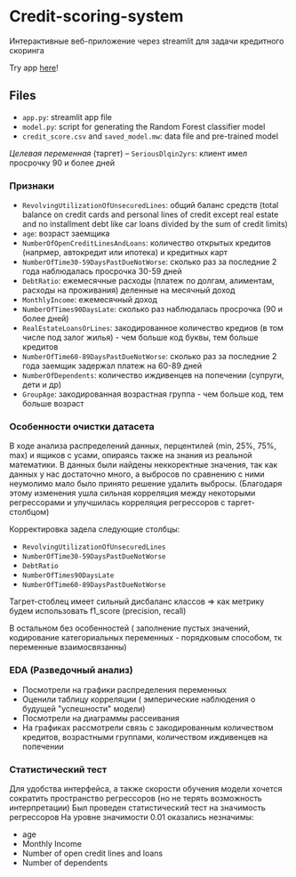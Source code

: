 # Credit-scoring-system
Интерактивные веб-приложение через streamlit для задачи кредитного скоринга

Try app [here](https://creditscor.streamlit.app)!

## Files

- `app.py`: streamlit app file
- `model.py`: script for generating the Random Forest classifier model
- `credit_score.csv` and `saved_model.mw`: data file and pre-trained model


_Целевая переменная_ (таргет) – `SeriousDlqin2yrs`: клиент имел просрочку 90 и более дней

### Признаки
- `RevolvingUtilizationOfUnsecuredLines`: общий баланс средств (total balance on credit cards and personal lines of credit except real estate and no installment debt like car loans divided by the sum of credit limits)
- `age`: возраст заемщика
- `NumberOfOpenCreditLinesAndLoans`: количество открытых кредитов (напрмер, автокредит или ипотека) и кредитных карт
- `NumberOfTime30-59DaysPastDueNotWorse`: сколько раз за последние 2 года наблюдалась просрочка 30-59 дней
- `DebtRatio`: ежемесячные расходы (платеж по долгам, алиментам, расходы на проживания) деленные на месячный доход
- `MonthlyIncome`: ежемесячный доход
- `NumberOfTimes90DaysLate`: сколько раз наблюдалась просрочка (90 и более дней)
- `RealEstateLoansOrLines`: закодированное количество кредиов (в том числе под залог жилья) - чем больше код буквы, тем больше кредитов
- `NumberOfTime60-89DaysPastDueNotWorse`: сколько раз за последние 2 года заемщик задержал платеж на 60-89 дней
- `NumberOfDependents`: количество иждивенцев на попечении (супруги, дети и др)
- `GroupAge`: закодированная возрастная группа - чем больше код, тем больше возраст

### Особенности очистки датасета
В ходе анализа распределений данных, перцентилей (min, 25%, 75%, max) и ящиков с усами, опираясь также на знания из реальной математики.
В данных были найдены неккоректные значения, так как данных у нас достаточно много, а выбросов по сравнению с ними неумолимо мало было принято решение удалить выбросы. (Благодаря этому изменения ушла сильная корреляция между некоторыми регрессорами и улучшилась корреляция регрессоров с таргет-столбцом)

Корректировка задела следующие столбцы:
- `RevolvingUtilizationOfUnsecuredLines`
- `NumberOfTime30-59DaysPastDueNotWorse`
- `DebtRatio`
- `NumberOfTimes90DaysLate`
- `NumberOfTime60-89DaysPastDueNotWorse`

Тагрет-стоблец имеет сильный дисбаланс классов => как метрику будем использовать f1_score (precision, recall)

В остальном без особенностей ( заполнение пустых значений, кодирование категориальных переменных - порядковым способом, тк переменные взаимосвязанны)

### EDA (Разведочный анализ) 

- Посмотрели на графики распределения переменных
- Оценили таблицу корреляции ( эмперические наблюдения о будущей "успешности" модели)
- Посмотрели на диаграммы рассеивания
- На графиках рассмотрели связь с закодированным количеством кредитов, возрастными группами, количеством иждивенцев на попечении

### Статистический тест 
Для удобства интерфейса, а также скорости обучения модели хочется сократить пространство регрессоров (но не терять возможность интерпретации) 
Был проведен статистический тест на значимость регрессоров 
На уровне значимости 0.01 оказались незначимы:
- age
- Monthly Income 
- Number of open credit lines and loans
- Number of dependents

